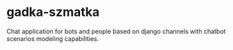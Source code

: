 # gadka-szmatka
Chat application for bots and people based on django channels with chatbot scenarios modeling capabilities.
